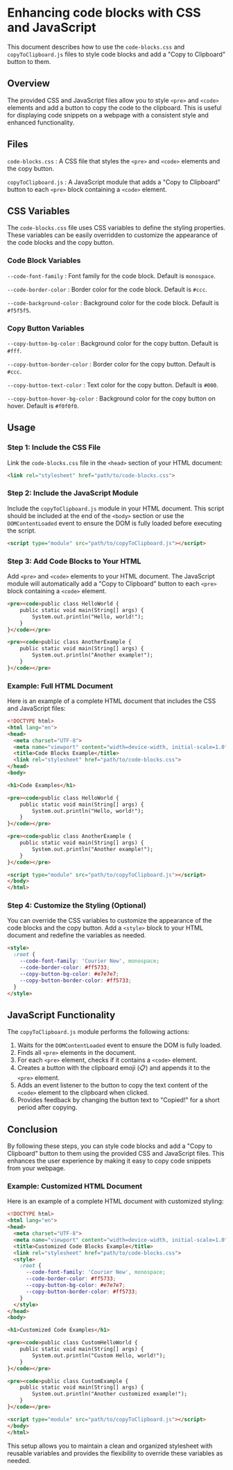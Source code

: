 
# Enhancing code blocks with CSS and JavaScript

This document describes how to use the `code-blocks.css` and `copyToClipboard.js` files to style code blocks and add a "Copy to Clipboard" button to them.

## Overview

The provided CSS and JavaScript files allow you to style `<pre>` and `<code>` elements and add a button to copy the code to the clipboard. This is useful for displaying code snippets on a webpage with a consistent style and enhanced functionality.

## Files

`code-blocks.css`
: A CSS file that styles the `<pre>` and `<code>` elements and the copy button.

`copyToClipboard.js`
: A JavaScript module that adds a "Copy to Clipboard" button to each `<pre>` block containing a `<code>` element.

## CSS Variables

The `code-blocks.css` file uses CSS variables to define the styling properties. These variables can be easily overridden to customize the appearance of the code blocks and the copy button.

### Code Block Variables

`--code-font-family`
: Font family for the code block. Default is `monospace`.

`--code-border-color`
: Border color for the code block. Default is `#ccc`.

`--code-background-color`
: Background color for the code block. Default is `#f5f5f5`.

### Copy Button Variables

`--copy-button-bg-color`
: Background color for the copy button. Default is `#fff`.

`--copy-button-border-color`
: Border color for the copy button. Default is `#ccc`.

`--copy-button-text-color`
: Text color for the copy button. Default is `#000`.

`--copy-button-hover-bg-color`
: Background color for the copy button on hover. Default is `#f0f0f0`.

## Usage

### Step 1: Include the CSS File

Link the `code-blocks.css` file in the `<head>` section of your HTML document:

```html
<link rel="stylesheet" href="path/to/code-blocks.css">
```

### Step 2: Include the JavaScript Module

Include the `copyToClipboard.js` module in your HTML document. This script should be included at the end of the `<body>` section or use the `DOMContentLoaded` event to ensure the DOM is fully loaded before executing the script.

```html
<script type="module" src="path/to/copyToClipboard.js"></script>
```

### Step 3: Add Code Blocks to Your HTML

Add `<pre>` and `<code>` elements to your HTML document. The JavaScript module will automatically add a "Copy to Clipboard" button to each `<pre>` block containing a `<code>` element.

```html
<pre><code>public class HelloWorld {
    public static void main(String[] args) {
        System.out.println("Hello, world!");
    }
}</code></pre>

<pre><code>public class AnotherExample {
    public static void main(String[] args) {
        System.out.println("Another example!");
    }
}</code></pre>
```

### Example: Full HTML Document

Here is an example of a complete HTML document that includes the CSS and JavaScript files:

```html
<!DOCTYPE html>
<html lang="en">
<head>
  <meta charset="UTF-8">
  <meta name="viewport" content="width=device-width, initial-scale=1.0">
  <title>Code Blocks Example</title>
  <link rel="stylesheet" href="path/to/code-blocks.css">
</head>
<body>

<h1>Code Examples</h1>

<pre><code>public class HelloWorld {
    public static void main(String[] args) {
        System.out.println("Hello, world!");
    }
}</code></pre>

<pre><code>public class AnotherExample {
    public static void main(String[] args) {
        System.out.println("Another example!");
    }
}</code></pre>

<script type="module" src="path/to/copyToClipboard.js"></script>
</body>
</html>
```

### Step 4: Customize the Styling (Optional)

You can override the CSS variables to customize the appearance of the code blocks and the copy button. Add a `<style>` block to your HTML document and redefine the variables as needed.

```html
<style>
  :root {
    --code-font-family: 'Courier New', monospace;
    --code-border-color: #ff5733;
    --copy-button-bg-color: #e7e7e7;
    --copy-button-border-color: #ff5733;
  }
</style>
```

## JavaScript Functionality

The `copyToClipboard.js` module performs the following actions:

1. Waits for the `DOMContentLoaded` event to ensure the DOM is fully loaded.
2. Finds all `<pre>` elements in the document.
3. For each `<pre>` element, checks if it contains a `<code>` element.
4. Creates a button with the clipboard emoji (📋) and appends it to the `<pre>` element.
5. Adds an event listener to the button to copy the text content of the `<code>` element to the clipboard when clicked.
6. Provides feedback by changing the button text to "Copied!" for a short period after copying.

## Conclusion

By following these steps, you can style code blocks and add a "Copy to Clipboard" button to them using the provided CSS and JavaScript files. This enhances the user experience by making it easy to copy code snippets from your webpage.

### Example: Customized HTML Document

Here is an example of a complete HTML document with customized styling:

```html
<!DOCTYPE html>
<html lang="en">
<head>
  <meta charset="UTF-8">
  <meta name="viewport" content="width=device-width, initial-scale=1.0">
  <title>Customized Code Blocks Example</title>
  <link rel="stylesheet" href="path/to/code-blocks.css">
  <style>
    :root {
      --code-font-family: 'Courier New', monospace;
      --code-border-color: #ff5733;
      --copy-button-bg-color: #e7e7e7;
      --copy-button-border-color: #ff5733;
    }
  </style>
</head>
<body>

<h1>Customized Code Examples</h1>

<pre><code>public class CustomHelloWorld {
    public static void main(String[] args) {
        System.out.println("Custom Hello, world!");
    }
}</code></pre>

<pre><code>public class CustomExample {
    public static void main(String[] args) {
        System.out.println("Another customized example!");
    }
}</code></pre>

<script type="module" src="path/to/copyToClipboard.js"></script>
</body>
</html>
```

This setup allows you to maintain a clean and organized stylesheet with reusable variables and provides the flexibility to override these variables as needed.